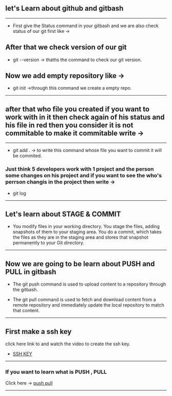 <!-- status-->
## let's Learn about github and gitbash
--- 
* First give the Status command in your gitbash and we are also check status of our git first like -> <br>
## After that we check version of our git

* git --version -> thaths the command to check our git version. <br>

## Now we add empty repository like ->
* git init ->through this command we create a empty repo. <br>
---
## after that who file you created if you want to work with in it then check again of his status and his file in red then you consider it is not commitable to make it commitable write ->
---
* git add . -> to write this command whose file you want to commit it will be commited. <br>

### Just think 5 developers work with 1 project and the person some changes on his project and if you want to see the who's perrson changis in the project then write ->

* git log
---
## Let's learn about STAGE & COMMIT
* You modify files in your working directory. You stage the files, adding snapshots of them to your staging area. You do a commit, which takes the files as they are in the staging area and stores that snapshot permanently to your Git directory. <br>
___
## Now we are going to be learn about PUSH and PULL in gitbash

* The git push command is used to upload content to a repository through the gitbash.

* The git pull command is used to fetch and download content from a remote repository and immediately update the local repository to match that content.
----
## First make a ssh key
click here link to and watch the video to create the ssh key. <br>

- [SSH KEY](https://www.youtube.com/watch?v=jfi9n4y-WFo "Key Video")
---

### If you want to learn what is PUSH , PULL

Click here -> [push pull](https://www.youtube.com/watch?v=F9DveOGPd4E "PUSH AND PULL")
___